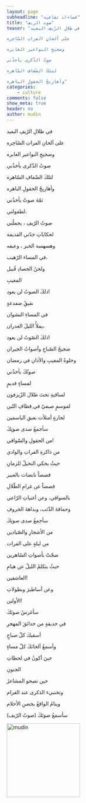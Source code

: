 ```yaml
---
layout: page
subheadline: "فضاءات ثقافية"
title: "صوت الريف"
teaser: "في ظلالِ الرّيفِ البعيد

على ألحانِ الفراتِ السّاحِره

وضجيجِ النواعير الغابره

صوتُ الذّكرى يأخذُني

لتلكَ الضّفافِ السّاهره

وأهازيجُ الحقولِ الباهره"
categories:
    - culture
comments: false
show_meta: true
header: no
author: mudin
---
```


في ظلالِ الرّيفِ البعيد

على ألحانِ الفراتِ السّاحِره

وضجيجِ النواعير الغابره

صوتُ الذّكرى يأخذُني

لتلكَ الضّفافِ السّاهره

وأهازيجُ الحقولِ الباهره

ثمّةَ صوتٌ يأخذُني

لطفولتي،

صوتُ الرّيفِ ، يحملُني

لحكاياتِ جدّتي القديمة

وهسهسة الخبز ، وعبقه

في المساء الرّهيب،

ولحنُ الحصادِ قُبيل

المغيبِ

ذلكَ الصوتُ لن يعود!

نقيقُِ ضفدعةٍ

في المساءِ النشوان

يملأُ الليلَ الغدران،

ذلكَ الصّوتُ لن يعود!

ضجيجُ الصّباحِ وأصواتُ الجيران

وخلوةُ المغيبِ والأذانِ في رمضان

صوتُكَ يأخذُني

لمساءٍ قديمٍ

لساقيةِ تحتَ ظلال الزّيزفون

لموسمٍ صيفيّ في ِقطافِ التّين

لحارةٍ أمتلأت بعبقِ الياسمين

سأجمعُ صدى صوتِِكَ

من الحقولِ والسّواقي!

من ذاكرةِ الفراتِ والوادي

حيثُ يحكي النخيلُ للزمانِ

قصصاً نابضات بالعبير

قصصاً عن غرامِ الظّلالِ

بالسواقي، وعن أغنياتِ الرّاعي

وحماقةَ الذّئب، وبداهةَ الخروفِ

سأجمعُ صدى صوتِكَ

من الأشجارِ والصّيادين

من ليلةٍ على الفرات

ضجّتْ بأصواتِ السّاهرين

حيثُ يتكلمُ الليلُ عن هيامِ

العاشقين!

وعن أساطيرَ وبطولاتِ

الأولين!

سأغرسُ صوتَكَ

في حديقةٍ من حدائقَ المهجرِ

أسقيكَ كلّ صباحٍ

وأسمعُ ألحانَكَ كلّ مساءٍ

حينَ أكونُ في لحظاتِ

الجنونِ

حين تصحو المشاعرُ

وتختبيء الذكرى عند الغرام

وينامُ الواقعُ بحضنِ الأحلام

سأسمعُ صوتَكَ (صوتُ الرّيف)

<img src="{{ site.url }}/images/mudin.jpg" alt="mudin" style="width: 200px;"/>
